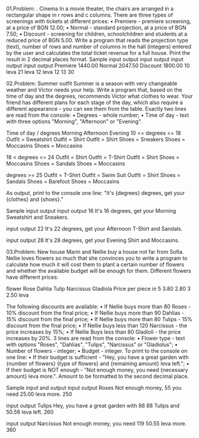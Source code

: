 01.Problem: . Cinema
In a movie theater, the chairs are arranged in a rectangular shape in r rows and c columns. There are three types of screenings with tickets at different prices:
• Premiere - premiere screening, at a price of BGN 12.00;
• Normal - standard projection, at a price of BGN 7.50;
• Discount - screening for children, schoolchildren and students at a reduced price of BGN 5.00.
Write a program that reads the projection type (text), number of rows and number of columns in the hall (integers) entered by the user and calculates the total ticket revenue for a full house. Print the result in 2 decimal places format.
Sample input output
input	    output		input	  output		input	   output
Premiere  1440.00 	Normal  2047.50   Discount 1800.00
10        leva      21      leva      12       leva
12	 	              13                30

02.Problem: Summer outfit
Summer is a season with very changeable weather and Victor needs your help. Write a program that, based on the time of day and the degrees, recommends Victor what clothes to wear. Your friend has different plans for each stage of the day, which also require a different appearance - you can see them from the table.
Exactly two lines are read from the console:
• Degrees - whole number;
• Time of day - text with three options "Morning", "Afternoon" or "Evening".

Time of day / degrees          Morning            Afternoon	             Evening
10 <= degrees <= 18	     Outfit = Sweatshirt     Outfit = Shirt          Outfit = Shirt
                          Shoes = Sneakers	    Shoes = Moccasins        Shoes = Moccasins
                          
18 < degrees <= 24	      Outfit = Shirt        Outfit = T-Shirt          Outfit = Shirt
                        Shoes = Moccasins	       Shoes = Sandals          Shoes = Moccasins
                        
degrees >= 25         	Outfit = T-Shirt        Outfit = Swim Suit         Outfit = Shirt
                         Shoes = Sandals	       Shoes = Barefoot          Shoes = Moccasins

As output, print to the console one line: "It's {degrees} degrees, get your {clothes} and {shoes}."

Sample input output
input	          output
16              It's 16 degrees, get your
Morning	        Sweatshirt and Sneakers.

input	          output
22              It's 22 degrees, get your 
Afternoon	      T-Shirt and Sandals.

input	          output
28              It's 28 degrees, get your
Evening	        Shirt and Moccasins.

03.Problem: New house
Marin and Nellie buy a house not far from Sofia. Nellie loves flowers so much that she convinces you to write a
program to calculate how much it will cost them to plant a certain number of flowers and whether the available 
budget will be enough for them. Different flowers have different prices:

flower                 Rose        Dahlia         Tulip       Narcissus     Gladiola
Price per piece in     5	         3.80	          2.80	      3	            2.50
leva

The following discounts are available:
• If Nellie buys more than 80 Roses - 10% discount from the final price;
• If Nellie buys more than 90 Dahlias - 15% discount from the final price;
• If Nellie buys more than 80 Tulips - 15% discount from the final price;
• If Nellie buys less than 120 Narcissus - the price increases by 15%;
• If Nellie Buys less than 80 Gladioli - the price increases by 20%.
3 lines are read from the console:
• Flower type - text with options "Roses", "Dahlias", "Tulips", "Narcissus" or "Gladiolus";
• Number of flowers - integer;
• Budget - integer.
To print to the console on one line:
• If their budget is sufficient - "Hey, you have a great garden with {number of flowers} {type of flowers} and {remaining amount} leva left.";
• If their budget is NOT enough - "Not enough money, you need {necessary amount} leva more.".
Amount to be formatted to the second decimal place.

Sample input and output
input   output
Roses   Not enough money, 
55      you need 25.00 leva more.
250	

input   output
Tulips  Hey, you have a great  garden with
88      88 Tulips and 50.56 leva left.
260	

input      output
Narcissus  Not enough money, you need 
119        50.55 leva more.
360
	








